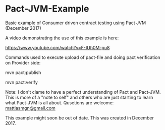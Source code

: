# Pact-JVM-Example
Basic example of Consumer driven contract testing using Pact JVM (December 2017)

A video demonstrating the use of this example is here: 

https://www.youtube.com/watch?v=F-IUh0M-pu8

Commands used to execute upload of pact-file and doing pact verification on Provider side: 

mvn pact:publish

mvn pact:verify

Note: I don't clame to have a perfect understanding of Pact and Pact-JVM. This is more of a "note to self" and others who are just starting to learn what Pact-JVM is all about. Qusetions are welcome: mattiasmgn@gmail.com

This example might soon be out of date. This was created in December 2017. 

